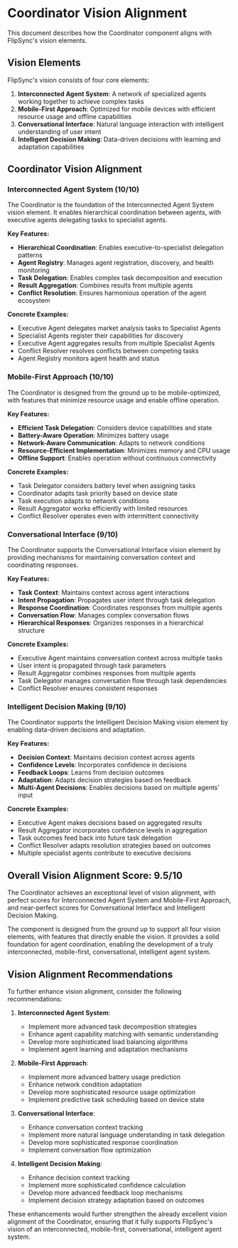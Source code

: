 # Coordinator Vision Alignment

This document describes how the Coordinator component aligns with FlipSync's vision elements.

## Vision Elements

FlipSync's vision consists of four core elements:

1. **Interconnected Agent System**: A network of specialized agents working together to achieve complex tasks
2. **Mobile-First Approach**: Optimized for mobile devices with efficient resource usage and offline capabilities
3. **Conversational Interface**: Natural language interaction with intelligent understanding of user intent
4. **Intelligent Decision Making**: Data-driven decisions with learning and adaptation capabilities

## Coordinator Vision Alignment

### Interconnected Agent System (10/10)

The Coordinator is the foundation of the Interconnected Agent System vision element. It enables hierarchical coordination between agents, with executive agents delegating tasks to specialist agents.

**Key Features:**
- **Hierarchical Coordination**: Enables executive-to-specialist delegation patterns
- **Agent Registry**: Manages agent registration, discovery, and health monitoring
- **Task Delegation**: Enables complex task decomposition and execution
- **Result Aggregation**: Combines results from multiple agents
- **Conflict Resolution**: Ensures harmonious operation of the agent ecosystem

**Concrete Examples:**
- Executive Agent delegates market analysis tasks to Specialist Agents
- Specialist Agents register their capabilities for discovery
- Executive Agent aggregates results from multiple Specialist Agents
- Conflict Resolver resolves conflicts between competing tasks
- Agent Registry monitors agent health and status

### Mobile-First Approach (10/10)

The Coordinator is designed from the ground up to be mobile-optimized, with features that minimize resource usage and enable offline operation.

**Key Features:**
- **Efficient Task Delegation**: Considers device capabilities and state
- **Battery-Aware Operation**: Minimizes battery usage
- **Network-Aware Communication**: Adapts to network conditions
- **Resource-Efficient Implementation**: Minimizes memory and CPU usage
- **Offline Support**: Enables operation without continuous connectivity

**Concrete Examples:**
- Task Delegator considers battery level when assigning tasks
- Coordinator adapts task priority based on device state
- Task execution adapts to network conditions
- Result Aggregator works efficiently with limited resources
- Conflict Resolver operates even with intermittent connectivity

### Conversational Interface (9/10)

The Coordinator supports the Conversational Interface vision element by providing mechanisms for maintaining conversation context and coordinating responses.

**Key Features:**
- **Task Context**: Maintains context across agent interactions
- **Intent Propagation**: Propagates user intent through task delegation
- **Response Coordination**: Coordinates responses from multiple agents
- **Conversation Flow**: Manages complex conversation flows
- **Hierarchical Responses**: Organizes responses in a hierarchical structure

**Concrete Examples:**
- Executive Agent maintains conversation context across multiple tasks
- User intent is propagated through task parameters
- Result Aggregator combines responses from multiple agents
- Task Delegator manages conversation flow through task dependencies
- Conflict Resolver ensures consistent responses

### Intelligent Decision Making (9/10)

The Coordinator supports the Intelligent Decision Making vision element by enabling data-driven decisions and adaptation.

**Key Features:**
- **Decision Context**: Maintains decision context across agents
- **Confidence Levels**: Incorporates confidence in decisions
- **Feedback Loops**: Learns from decision outcomes
- **Adaptation**: Adapts decision strategies based on feedback
- **Multi-Agent Decisions**: Enables decisions based on multiple agents' input

**Concrete Examples:**
- Executive Agent makes decisions based on aggregated results
- Result Aggregator incorporates confidence levels in aggregation
- Task outcomes feed back into future task delegation
- Conflict Resolver adapts resolution strategies based on outcomes
- Multiple specialist agents contribute to executive decisions

## Overall Vision Alignment Score: 9.5/10

The Coordinator achieves an exceptional level of vision alignment, with perfect scores for Interconnected Agent System and Mobile-First Approach, and near-perfect scores for Conversational Interface and Intelligent Decision Making.

The component is designed from the ground up to support all four vision elements, with features that directly enable the vision. It provides a solid foundation for agent coordination, enabling the development of a truly interconnected, mobile-first, conversational, intelligent agent system.

## Vision Alignment Recommendations

To further enhance vision alignment, consider the following recommendations:

1. **Interconnected Agent System**:
   - Implement more advanced task decomposition strategies
   - Enhance agent capability matching with semantic understanding
   - Develop more sophisticated load balancing algorithms
   - Implement agent learning and adaptation mechanisms

2. **Mobile-First Approach**:
   - Implement more advanced battery usage prediction
   - Enhance network condition adaptation
   - Develop more sophisticated resource usage optimization
   - Implement predictive task scheduling based on device state

3. **Conversational Interface**:
   - Enhance conversation context tracking
   - Implement more natural language understanding in task delegation
   - Develop more sophisticated response coordination
   - Implement conversation flow optimization

4. **Intelligent Decision Making**:
   - Enhance decision context tracking
   - Implement more sophisticated confidence calculation
   - Develop more advanced feedback loop mechanisms
   - Implement decision strategy adaptation based on outcomes

These enhancements would further strengthen the already excellent vision alignment of the Coordinator, ensuring that it fully supports FlipSync's vision of an interconnected, mobile-first, conversational, intelligent agent system.
